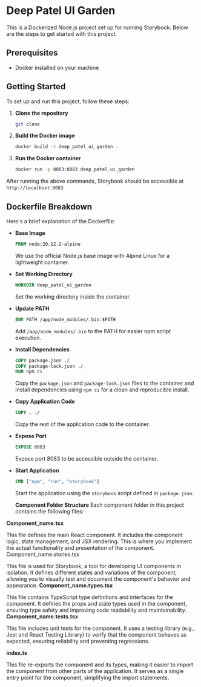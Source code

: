 # Deep Patel UI Garden

This is a Dockerized Node.js project set up for running Storybook. Below are the steps to get started with this project.

## Prerequisites

- Docker installed on your machine

## Getting Started

To set up and run this project, follow these steps:

1. **Clone the repository**

    ```sh
    git clone 
    ```

2. **Build the Docker image**

    ```sh
    docker build -t deep_patel_ui_garden .
    ```

3. **Run the Docker container**

    ```sh
    docker run -p 8083:8083 deep_patel_ui_garden
    ```

After running the above commands, Storybook should be accessible at `http://localhost:8083`.

## Dockerfile Breakdown

Here's a brief explanation of the Dockerfile:

- **Base Image**

    ```dockerfile
    FROM node:20.12.2-alpine
    ```

    We use the official Node.js base image with Alpine Linux for a lightweight container.

- **Set Working Directory**

    ```dockerfile
    WORKDIR deep_patel_ui_garden
    ```

    Set the working directory inside the container.

- **Update PATH**

    ```dockerfile
    ENV PATH /app/node_modules/.bin:$PATH
    ```

    Add `/app/node_modules/.bin` to the PATH for easier npm script execution.

- **Install Dependencies**

    ```dockerfile
    COPY package.json ./
    COPY package-lock.json ./
    RUN npm ci
    ```

    Copy the `package.json` and `package-lock.json` files to the container and install dependencies using `npm ci` for a clean and reproducible install.

- **Copy Application Code**

    ```dockerfile
    COPY . ./
    ```

    Copy the rest of the application code to the container.

- **Expose Port**

    ```dockerfile
    EXPOSE 8083
    ```

    Expose port 8083 to be accessible outside the container.

- **Start Application**

    ```dockerfile
    CMD ["npm", "run", "storybook"]
    ```

    Start the application using the `storybook` script defined in `package.json`.

  **Component Folder Structure**
Each component folder in this project contains the following files:

**Component_name.tsx**

This file defines the main React component. It includes the component logic, state management, and JSX rendering. This is where you implement the actual functionality and presentation of the component.
Component_name.stories.tsx

This file is used for Storybook, a tool for developing UI components in isolation. It defines different states and variations of the component, allowing you to visually test and document the component's behavior and appearance.
**Component_name.types.tsx**

This file contains TypeScript type definitions and interfaces for the component. It defines the props and state types used in the component, ensuring type safety and improving code readability and maintainability.
**Component_name.tests.tsx**

This file includes unit tests for the component. It uses a testing library (e.g., Jest and React Testing Library) to verify that the component behaves as expected, ensuring reliability and preventing regressions.

**index.ts**

This file re-exports the component and its types, making it easier to import the component from other parts of the application. It serves as a single entry point for the component, simplifying the import statements.




